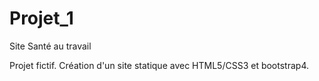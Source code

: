 # Projet_1
Site Santé au travail

Projet fictif.
Création d'un site statique avec HTML5/CSS3 et bootstrap4.


